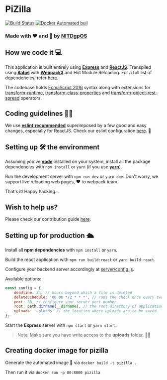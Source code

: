 # PiZilla

[![Build Status](https://travis-ci.org/NIT-dgp/PiZilla.svg?branch=master)](https://travis-ci.org/NIT-dgp/PiZilla)
[![Docker Automated buil](https://img.shields.io/docker/automated/jrottenberg/ffmpeg.svg)](https://hub.docker.com/r/nitdgpos/pizilla/)

### Made with ❤️ and 🍕 by [NITDgpOS][nitdgpos]

## How we code it 💻

This application is built entirely using **[Express][express]** and
**[ReactJS][react]**. Transpiled using **[Babel][babel]** with
**[Webpack3][webpack]** and Hot Module Reloading.
For a full list of dependencies, refer [here](/package.json).

The codebase holds [EcmaScript 2016][es7] syntax along with extensions for
[transform-runtime][tr], [transform-class-properties][tcp]
and [transform-object-rest-spread][tors] operators.

## Coding guidelines 🙌🏻

We use **[eslint:recommended][eslint]** superimposed by a few good and easy
changes, especially for ReactJS. Check our eslint configuration
[here](/.eslintrc). 🔧

## Setting up 🛠 the environment

Assuming you've **[node][node]** installed on your system, install all the
package dependencies with `npm install` or `yarn` (if you use **[yarn][yarn]**).

Run the development server with `npm run dev` or `yarn dev`. Don't worry, we
support live reloading web pages, ❤️ to webpack team.

That's it! Happy hacking...

## Wish to help us?

Please check our contribution guide [here](/CONTRIBUTING.md).

## Setting up for production 🛳

Install all **npm dependencies** with `npm install` or `yarn`.

Build the react application with `npm run build:react` or `yarn build:react`.

Configure your backend server accordingly at
[server/config.js](/server/config.js).

Available options:
```javascript
const config = {
    deadline: 24, // hours beyond which a file is deleted
    deleteSchedule: '00 00 */2 * * *', // runs the check once every two hours
    port: 80, // configure your server port number
    root: path.dirname(__dirname), // the root directory of application
    uploads: 'uploads' // the location where uploads are to be saved
};
```

Start the **Express** server with `npm start` or `yarn start`.

> Note: Make sure you have write access to the **uploads** folder. 👍🏻

## Creating docker image for pizilla

Generate the automated image 🐳 via `docker build -t pizilla .`

Then run it via `docker run -p 80:8000 pizilla`

[nitdgpos]: https://github.com/NIT-dgp
[express]: https://expressjs.com
[react]: https://facebook.github.io/react
[babel]: https://babeljs.io
[webpack]: https://webpack.js.org/concepts/
[es7]: https://www.ecma-international.org/ecma-262/7.0/
[tr]: https://babeljs.io/docs/plugins/transform-runtime/
[tcp]: https://babeljs.io/docs/plugins/transform-class-properties/
[tors]: https://babeljs.io/docs/plugins/transform-object-rest-spread/
[eslint]: https://eslint.org/docs/rules/
[node]: https://npmjs.org
[yarn]: https://yarnpkg.com
